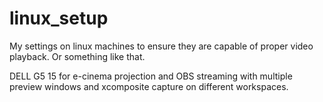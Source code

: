 # linux_setup
My settings on linux machines to ensure they are capable of proper video playback. Or something like that. 

DELL G5 15 for e-cinema projection and OBS streaming with multiple preview windows and xcomposite capture on different workspaces.
